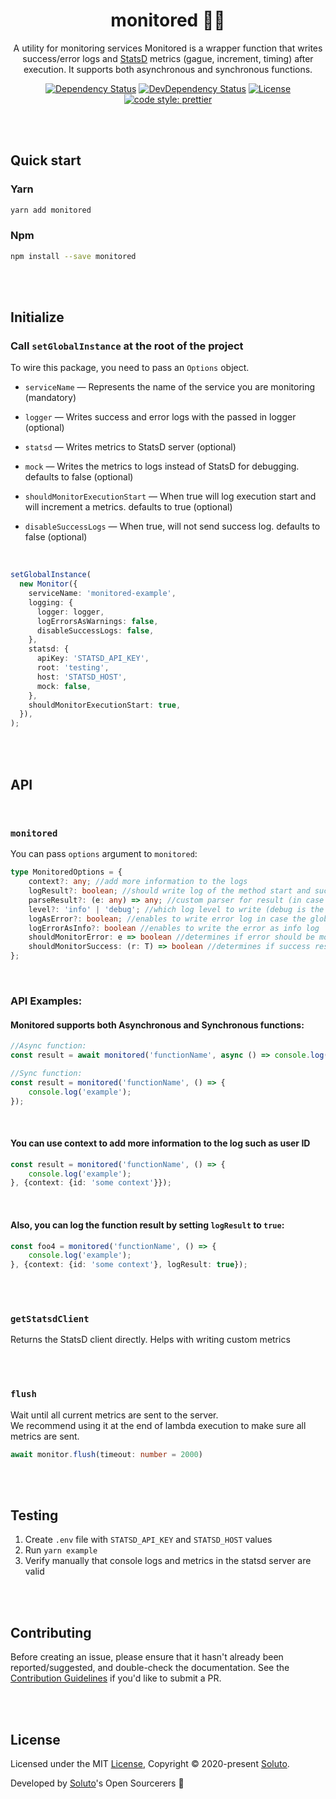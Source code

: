 <div align="center">

# monitored 🕵️‍♀️ 

A utility for monitoring services
Monitored is a wrapper function that writes success/error logs and [StatsD](https://github.com/statsd/statsd) metrics (gague, increment, timing) after execution. It supports both asynchronous and synchronous functions.


[![Dependency Status][david-image]][david-url]
[![DevDependency Status][david-dev-image]][david-dev-url]
[![License](https://img.shields.io/badge/license-MIT-blue.svg)](https://github.com/soluto/tweek/blob/master/LICENSE.md)
[![code style: prettier](https://img.shields.io/badge/code_style-prettier-ff69b4.svg?style=flat-square)](https://github.com/prettier/prettier) 

</div>

<br>
<br>

## Quick start

### Yarn
```bash
yarn add monitored
```
### Npm
```bash
npm install --save monitored
```

<br>
<br>

## Initialize
### Call `setGlobalInstance` at the root of the project

To wire this package, you need to pass an `Options` object.

- `serviceName` — Represents the name of the service you are monitoring (mandatory)

- `logger` — Writes success and error logs with the passed in logger (optional)

- `statsd` — Writes metrics to StatsD server (optional)

- `mock` — Writes the metrics to logs instead of StatsD for debugging. defaults to false (optional)

- `shouldMonitorExecutionStart` — When true will log execution start and will increment a metrics. defaults to true (optional)

- `disableSuccessLogs` — When true, will not send success log. defaults to false (optional)
<br>

```ts
setGlobalInstance(
  new Monitor({
    serviceName: 'monitored-example',
    logging: {
      logger: logger,
      logErrorsAsWarnings: false,
      disableSuccessLogs: false,
    },
    statsd: {
      apiKey: 'STATSD_API_KEY',
      root: 'testing',
      host: 'STATSD_HOST',
      mock: false,
    },
    shouldMonitorExecutionStart: true,
  }),
);
```

<br>
<br>

## API
<br>

### `monitored`

You can pass `options` argument to `monitored`:

```ts
type MonitoredOptions = {
    context?: any; //add more information to the logs
    logResult?: boolean; //should write log of the method start and success
    parseResult?: (e: any) => any; //custom parser for result (in case it is logged)
    level?: 'info' | 'debug'; //which log level to write (debug is the default)
    logAsError?: boolean; //enables to write error log in case the global `logErrorsAsWarnings` is on
    logErrorAsInfo?: boolean //enables to write the error as info log
    shouldMonitorError: e => boolean //determines if error should be monitored and logged, defaults to true
    shouldMonitorSuccess: (r: T) => boolean //determines if success result should be monitored and logged, defaults to true 
};
```
<br>

### API Examples:

#### Monitored supports both **Asynchronous** and **Synchronous** functions:

```ts
//Async function:
const result = await monitored('functionName', async () => console.log('example'));

//Sync function:
const result = monitored('functionName', () => {
    console.log('example');
});
```
<br>

#### You can use context to add more information to the log such as user ID

```ts
const result = monitored('functionName', () => {
    console.log('example');
}, {context: {id: 'some context'}});
```
<br>

#### Also, you can log the function result by setting `logResult` to `true`:

```ts
const foo4 = monitored('functionName', () => {
    console.log('example');
}, {context: {id: 'some context'}, logResult: true});
```

<br>
<br>

### `getStatsdClient`

Returns the StatsD client directly. Helps with writing custom metrics

<br>
<br>

### `flush`

Wait until all current metrics are sent to the server. <br>
We recommend using it at the end of lambda execution to make sure all metrics are sent.

```ts
await monitor.flush(timeout: number = 2000)
```

<br>
<br>

## Testing

1. Create `.env` file with `STATSD_API_KEY` and `STATSD_HOST` values
2. Run `yarn example`
3. Verify manually that console logs and metrics in the statsd server are valid

<br>
<br>

## Contributing
Before creating an issue, please ensure that it hasn't already been reported/suggested, and double-check the documentation.
See the [Contribution Guidelines](https://github.com/Soluto/monitored/blob/master/.github/CONTRIBUTING.md) if you'd like to submit a PR.

<br>
<br>

## License
Licensed under the MIT [License](LICENSE), Copyright © 2020-present [Soluto](https://github.com/Soluto).

Developed by [Soluto](https://github.com/Soluto)'s Open Sourcerers 🧙 

[david-image]: https://img.shields.io/david/Soluto/monitored.svg
[david-url]: https://david-dm.org/Soluto/monitored
[david-dev-image]: https://img.shields.io/david/dev/Soluto/monitored.svg?label=devDependencies
[david-dev-url]: https://david-dm.org/Soluto/monitored?type=dev
